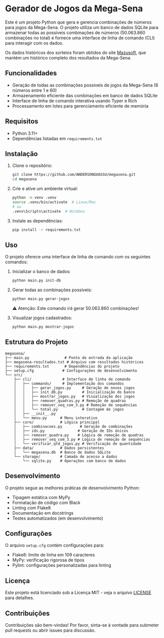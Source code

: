 # Gerador de Jogos da Mega-Sena

Este é um projeto Python que gera e gerencia combinações de números para jogos da Mega-Sena. O projeto utiliza um banco de dados SQLite para armazenar todas as possíveis combinações de números (50.063.860 combinações no total) e fornece uma interface de linha de comando (CLI) para interagir com os dados.

Os dados históricos dos sorteios foram obtidos do site [Mazusoft](https://www.mazusoft.com.br/mega/resultados.php), que mantém um histórico completo dos resultados da Mega-Sena.

## Funcionalidades

- Geração de todas as combinações possíveis de jogos da Mega-Sena (6 números entre 1 e 60)
- Armazenamento eficiente das combinações em banco de dados SQLite
- Interface de linha de comando interativa usando Typer e Rich
- Processamento em lotes para gerenciamento eficiente de memória

## Requisitos

- Python 3.11+
- Dependências listadas em `requirements.txt`

## Instalação

1. Clone o repositório:
   ```bash
   git clone https://github.com/ANDERSONGUASSU/megasena.git
   cd megasena
   ```

2. Crie e ative um ambiente virtual:
   ```bash
   python -m venv .venv
   source .venv/bin/activate  # Linux/Mac
   # ou
   .venv\Scripts\activate  # Windows
   ```

3. Instale as dependências:
   ```bash
   pip install -r requirements.txt
   ```

## Uso

O projeto oferece uma interface de linha de comando com os seguintes comandos:

1. Inicializar o banco de dados:
   ```bash
   python main.py init-db
   ```

2. Gerar todas as combinações possíveis:
   ```bash
   python main.py gerar-jogos
   ```
   ⚠️ Atenção: Este comando irá gerar 50.063.860 combinações!

3. Visualizar jogos cadastrados:
   ```bash
   python main.py mostrar-jogos
   ```

## Estrutura do Projeto

```
megasena/
├── main.py                # Ponto de entrada da aplicação
├── megasena-resultados.txt # Arquivo com resultados históricos
├── requirements.txt       # Dependências do projeto
├── setup.cfg             # Configurações de desenvolvimento
└── src/
    ├── cli/              # Interface de linha de comando
    │   ├── commands/     # Implementação dos comandos
    │   │   ├── gerar_jogos.py     # Geração de novos jogos
    │   │   ├── init_db.py         # Inicialização do banco
    │   │   ├── mostrar_jogos.py   # Visualização dos jogos
    │   │   ├── remover_quadras.py # Remoção de quadras
    │   │   ├── remover_seq_com_3.py # Remoção de sequências
    │   │   └── total.py           # Contagem de jogos
    │   ├── __init__.py
    │   └── menu.py      # Menu interativo
    ├── core/            # Lógica principal
    │   ├── combinacoes.py        # Geração de combinações
    │   ├── ids.py               # Geração de IDs únicos
    │   ├── remover_quadra.py    # Lógica de remoção de quadras
    │   ├── remover_seq_com_3.py # Lógica de remoção de sequências
    │   └── verificar_qtd_jogos.py # Verificação de quantidade
    ├── data/            # Dados persistentes
    │   └── megasena.db  # Banco de dados SQLite
    └── storage/         # Camada de acesso a dados
        └── sqlite.py    # Operações com banco de dados
```

## Desenvolvimento

O projeto segue as melhores práticas de desenvolvimento Python:

- Tipagem estática com MyPy
- Formatação de código com Black
- Linting com Flake8
- Documentação em docstrings
- Testes automatizados (em desenvolvimento)

## Configurações

O arquivo `setup.cfg` contém configurações para:
- Flake8: limite de linha em 109 caracteres
- MyPy: verificação rigorosa de tipos
- Pylint: configurações personalizadas para linting

## Licença

Este projeto está licenciado sob a Licença MIT - veja o arquivo [LICENSE](LICENSE) para detalhes.


## Contribuições

Contribuições são bem-vindas! Por favor, sinta-se à vontade para submeter pull requests ou abrir issues para discussão.
